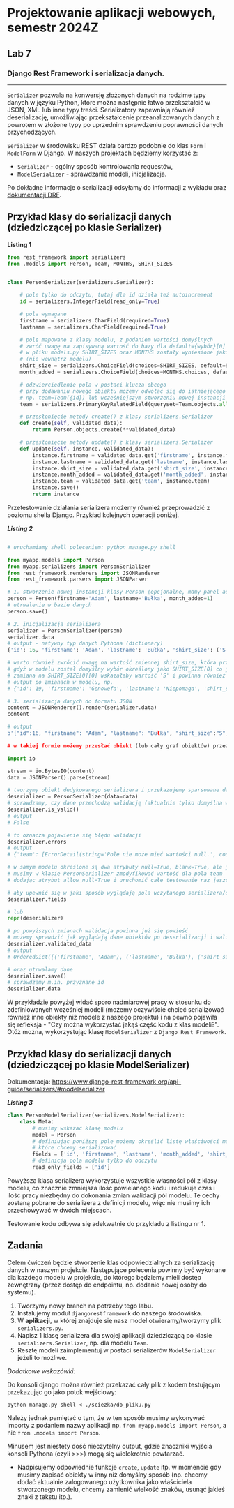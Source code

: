 # Projektowanie aplikacji webowych, semestr 2024Z

## Lab 7

### Django Rest Framework i serializacja danych.
---


`Serializer` pozwala na konwersję złożonych danych na rodzime typy danych w języku Python, które można następnie łatwo przekształcić w JSON, XML lub inne typy treści. Serializatory zapewniają również deserializację, umożliwiając przekształcenie przeanalizowanych danych z powrotem w złożone typy po uprzednim sprawdzeniu poprawności danych przychodzących.

`Serializer` w środowisku REST działa bardzo podobnie do klas `Form` i `ModelForm` w Django. W naszych projektach będziemy korzystać z:

- `Serializer` - ogólny sposób kontrolowania requestów,
- `ModelSerializer` - sprawdzanie modeli, inicjalizacja.

Po dokładne informacje o serializacji odsyłamy do informacji z wykładu oraz [dokumentacji DRF](https://www.django-rest-framework.org/api-guide/serializers/).

## Przykład klasy do serializacji danych (dziedziczącej po klasie Serializer)

**__Listing 1__**
```python
from rest_framework import serializers
from .models import Person, Team, MONTHS, SHIRT_SIZES


class PersonSerializer(serializers.Serializer):

    # pole tylko do odczytu, tutaj dla id działa też autoincrement
    id = serializers.IntegerField(read_only=True)

    # pola wymagane
    firstname = serializers.CharField(required=True)
    lastname = serializers.CharField(required=True)

    # pole mapowane z klasy modelu, z podaniem wartości domyślnych
    # zwróć uwagę na zapisywaną wartość do bazy dla default={wybór}[0] oraz default={wybór}[0][0]
    # w pliku models.py SHIRT_SIZES oraz MONTHS zostały wyniesione jako stałe do poziomu zmiennych skryptu
    # (nie wewnątrz modelu)
    shirt_size = serializers.ChoiceField(choices=SHIRT_SIZES, default=SHIRT_SIZES[0][0])
    month_added = serializers.ChoiceField(choices=MONTHS.choices, default=MONTHS.choices[0][0])

    # odzwierciedlenie pola w postaci klucza obcego
    # przy dodawaniu nowego obiektu możemy odwołać się do istniejącego poprzez inicjalizację nowego obiektu
    # np. team=Team({id}) lub wcześniejszym stworzeniu nowej instancji tej klasy
    team = serializers.PrimaryKeyRelatedField(queryset=Team.objects.all())

    # przesłonięcie metody create() z klasy serializers.Serializer
    def create(self, validated_data):
        return Person.objects.create(**validated_data)

    # przesłonięcie metody update() z klasy serializers.Serializer
    def update(self, instance, validated_data):
        instance.firstname = validated_data.get('firstname', instance.firstname)
        instance.lastname = validated_data.get('lastname', instance.lastname)
        instance.shirt_size = validated_data.get('shirt_size', instance.shirt_size)
        instance.month_added = validated_data.get('month_added', instance.month_added)
        instance.team = validated_data.get('team', instance.team)
        instance.save()
        return instance
```

Przetestowanie działania serializera możemy również przeprowadzić z poziomu shella Django. Przykład kolejnych operacji poniżej.

_**Listing 2**_
```python

# uruchamiamy shell poleceniem: python manage.py shell

from myapp.models import Person
from myapp.serializers import PersonSerializer
from rest_framework.renderers import JSONRenderer
from rest_framework.parsers import JSONParser

# 1. stworzenie nowej instancji klasy Person (opcjonalne, mamy panel admin do tego również)
person = Person(firstname='Adam', lastname='Bułka', month_added=1)
# utrwalenie w bazie danych
person.save()

# 2. inicjalizacja serializera
serializer = PersonSerializer(person)
serializer.data
# output - natywny typ danych Pythona (dictionary)
{'id': 16, 'firstname': 'Adam', 'lastname': 'Bułka', 'shirt_size': ('S', 'Small'), 'month_added': 1, 'team': None}

# warto również zwrócić uwagę na wartość zmiennej shirt_size, która przyjęła wartość jako krotkę (która została zamieniona na typ str),
# gdyż w modelu został domyślny wybór określony jako SHIRT_SIZE[0] co jest pierwszą krotką dla tej kolekcji o wartości ('S', 'Small')
# zamiana na SHIRT_SIZE[0][0] wskazałaby wartość 'S' i powinna również działać poprawnie dla modelu Person
# output po zmianach w modelu, np.
# {'id': 19, 'firstname': 'Genowefa', 'lastname': 'Niepomaga', 'shirt_size': 'S', 'month_added': 1, 'team': None}

# 3. serializacja danych do formatu JSON
content = JSONRenderer().render(serializer.data)
content

# output
b'{"id":16, "firstname": "Adam", "lastname": "Bułka', "shirt_size":"S","month_added":1,"team":null}'

# w takiej formie możemy przesłać obiekt (lub cały graf obiektów) przez sieć i po "drugiej stronie" dokonać deserializacji odtwarzając graf i stan obiektów

import io

stream = io.BytesIO(content)
data = JSONParser().parse(stream)

# tworzymy obiekt dedykowanego serializera i przekazujemy sparsowane dane
deserializer = PersonSerializer(data=data)
# sprawdzamy, czy dane przechodzą walidację (aktualnie tylko domyślna walidacja, dedykowana zostanie przedstawiona na kolejnych zajęciach)
deserializer.is_valid()
# output
# False

# to oznacza pojawienie się błędu walidacji
deserializer.errors
# output
# {'team': [ErrorDetail(string='Pole nie może mieć wartości null.', code='null')]}

# w samym modelu określone są dwa atrybuty null=True, blank=True, ale jak widać serializer nie bierze tego pod uwagę
# musimy w klasie PersonSerializer zmodyfikować wartość dla pola team
# dodając atrybut allow_null=True i uruchomić całe testowanie raz jeszcze

# aby upewnić się w jaki sposób wyglądają pola wczytanego serializera/deserializera, możemy wywołać zmienną deserializer.fields, aby wyświetlić te dane
deserializer.fields

# lub
repr(deserializer)

# po powyższych zmianach walidacja powinna już się powieść
# możemy sprawdzić jak wyglądają dane obiektów po deserializacji i walidacji
deserializer.validated_data
# output
# OrderedDict([('firstname', 'Adam'), ('lastname', 'Bułka'), ('shirt_size', 'S'), ('month_added', 1), ('team', None)])

# oraz utrwalamy dane
deserializer.save()
# sprawdzamy m.in. przyznane id
deserializer.data
```


W przykładzie powyżej widać sporo nadmiarowej pracy w stosunku do zdefiniowanych wcześniej modeli (możemy oczywiście chcieć serializować również inne obiekty niż modele z naszego projektu) i na pewno pojawiła się refleksja  - "Czy można wykorzystać jakąś część kodu z klas modeli?". Otóż można, wykorzystując klasę `ModelSerializer` z `Django Rest Framework`.


## Przykład klasy do serializacji danych (dziedziczącej po klasie ModelSerializer)

Dokumentacja: https://www.django-rest-framework.org/api-guide/serializers/#modelserializer

_**Listing 3**_
```python
class PersonModelSerializer(serializers.ModelSerializer):
    class Meta:
        # musimy wskazać klasę modelu
        model = Person
        # definiując poniższe pole możemy określić listę właściwości modelu,
        # które chcemy serializować
        fields = ['id', 'firstname', 'lastname', 'month_added', 'shirt_size', 'team']
        # definicja pola modelu tylko do odczytu
        read_only_fields = ['id']
```

Powyższa klasa serializera wykorzystuje wszystkie własności pól z klasy modelu, co znacznie zmniejsza ilość powielanego kodu i redukuje czas i ilość pracy niezbędny do dokonania zmian walidacji pól modelu. Te cechy zostaną pobrane do serializera z definicji modelu, więc nie musimy ich przechowywać w dwóch miejscach.

Testowanie kodu odbywa się adekwatnie do przykładu z listingu nr 1.


## Zadania

Celem ćwiczeń będzie stworzenie klas odpowiedzialnych za serializację danych w naszym projekcie. Następujące polecenia powinny być wykonane dla każdego modelu w projekcie, do którego będziemy mieli dostęp zewnętrzny (przez dostęp do endpointu, np. dodanie nowej osoby do systemu).


1. Tworzymy nowy branch na potrzeby tego labu.
2. Instalujemy moduł `djangorestframework` do naszego środowiska.
3. W **aplikacji**, w której znajduje się nasz model otwieramy/tworzymy plik `serializers.py`.
4. Napisz 1 klasę serializera dla swojej aplikacji dziedziczącą po klasie `serializers.Serializer`, np. dla modelu `Team`.
5. Resztę modeli zaimplementuj w postaci serializerów `ModelSerializer` jeżeli to możliwe.


_Dodatkowe wskazówki:_

Do konsoli django można również przekazać cały plik z kodem testującym przekazując go jako potok wejściowy:
```console
python manage.py shell < ./sciezka/do_pliku.py
```
Należy jednak pamiętać o tym, że w ten sposób musimy wykonywać importy z podaniem nazwy aplikacji np. `from myapp.models import Person`, a nie `from .models import Person`.

Minusem jest niestety dość nieczytelny output, gdzie znaczniki wyjścia konsoli Pythona (czyli >>>) mogą się wielokrotnie powtarzać.


* Nadpisujemy odpowiednie funkcje `create`, `update` itp. w momencie gdy musimy zapisać obiekty w inny niż domyślny sposób (np. chcemy dodać aktualnie zalogowanego użytkownika jako właściciela stworzonego modelu, chcemy zamienić wielkość znaków, usunąć jakieś znaki z tekstu itp.).
